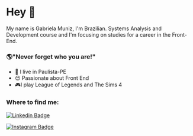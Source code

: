 # Hey 👋

My name is Gabriela Muniz, I'm Brazilian. Systems Analysis and Development course and I'm focusing on studies for a career in the Front-End.

 ### 🌎"Never forget who you are!"

- 📍 I live in Paulista-PE
- 😍 Passionate about Front End
- 🎮I play League of Legends and The Sims 4

### Where to find me:

[![Linkedin Badge](https://img.shields.io/badge/-LinkedIn-blue?style=flat-square&logo=Linkedin&logoColor=white&link=https://www.linkedin.com/in/gabriela-muniz-1ab02a1ab/)](https://www.linkedin.com/in/gabriela-muniz-1ab02a1ab/)

[![Instagram Badge](https://img.shields.io/badge/-Instagram-6495ED?style=flat-square&labelColor=6495ED&logo=instagram&logoColor=white&link=https://www.instagram.com/gabrielassm_/)](https://www.instagram.com/gabrielassm_/)






